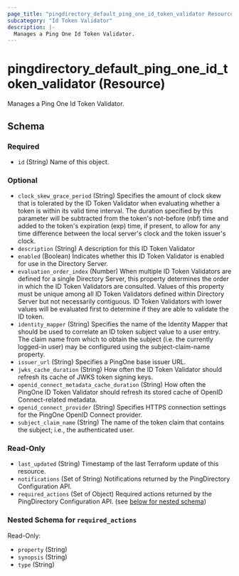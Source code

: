```yaml
---
page_title: "pingdirectory_default_ping_one_id_token_validator Resource - terraform-provider-pingdirectory"
subcategory: "Id Token Validator"
description: |-
  Manages a Ping One Id Token Validator.
---
```


# pingdirectory_default_ping_one_id_token_validator (Resource)

Manages a Ping One Id Token Validator.



<!-- schema generated by tfplugindocs -->
## Schema

### Required

- `id` (String) Name of this object.

### Optional

- `clock_skew_grace_period` (String) Specifies the amount of clock skew that is tolerated by the ID Token Validator when evaluating whether a token is within its valid time interval. The duration specified by this parameter will be subtracted from the token's not-before (nbf) time and added to the token's expiration (exp) time, if present, to allow for any time difference between the local server's clock and the token issuer's clock.
- `description` (String) A description for this ID Token Validator
- `enabled` (Boolean) Indicates whether this ID Token Validator is enabled for use in the Directory Server.
- `evaluation_order_index` (Number) When multiple ID Token Validators are defined for a single Directory Server, this property determines the order in which the ID Token Validators are consulted. Values of this property must be unique among all ID Token Validators defined within Directory Server but not necessarily contiguous. ID Token Validators with lower values will be evaluated first to determine if they are able to validate the ID token.
- `identity_mapper` (String) Specifies the name of the Identity Mapper that should be used to correlate an ID token subject value to a user entry. The claim name from which to obtain the subject (i.e. the currently logged-in user) may be configured using the subject-claim-name property.
- `issuer_url` (String) Specifies a PingOne base issuer URL.
- `jwks_cache_duration` (String) How often the ID Token Validator should refresh its cache of JWKS token signing keys.
- `openid_connect_metadata_cache_duration` (String) How often the PingOne ID Token Validator should refresh its stored cache of OpenID Connect-related metadata.
- `openid_connect_provider` (String) Specifies HTTPS connection settings for the PingOne OpenID Connect provider.
- `subject_claim_name` (String) The name of the token claim that contains the subject; i.e., the authenticated user.

### Read-Only

- `last_updated` (String) Timestamp of the last Terraform update of this resource.
- `notifications` (Set of String) Notifications returned by the PingDirectory Configuration API.
- `required_actions` (Set of Object) Required actions returned by the PingDirectory Configuration API. (see [below for nested schema](#nestedatt--required_actions))

<a id="nestedatt--required_actions"></a>
### Nested Schema for `required_actions`

Read-Only:

- `property` (String)
- `synopsis` (String)
- `type` (String)



